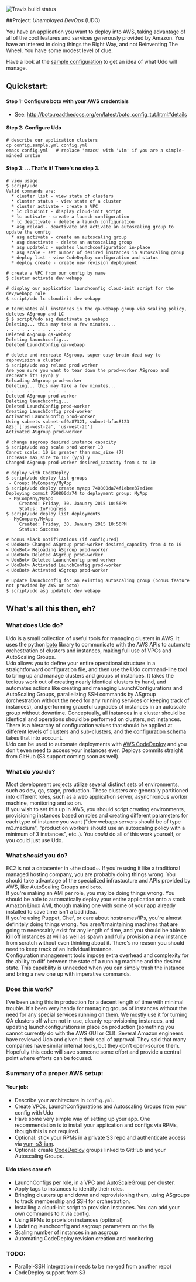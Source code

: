 ![Travis build status](https://travis-ci.org/revmischa/udo.svg?branch=master)

##Project: *Unemployed DevOps* (UDO)

You have an application you want to deploy into AWS, taking advantage of all of the cool features and services generously provided by Amazon. You have an interest in doing things the Right Way, and not Reinventing The Wheel. You have some modest level of clue.

Have a look at the [sample configuration](config.sample.yml) to get an idea of what Udo
will manage.

## Quickstart:  

#### Step 1: Configure boto with your AWS credentials
* See: http://boto.readthedocs.org/en/latest/boto_config_tut.html#details

#### Step 2: Configure Udo
```
# describe our application clusters
cp config.sample.yml config.yml
emacs config.yml   # replace 'emacs' with 'vim' if you are a simple-minded cretin
```

#### Step 3: ... That's it! There's no step 3.
```
# view usage:
$ script/udo
Valid commands are:
  * cluster list - view state of clusters
  * cluster status - view state of a cluster
  * cluster activate - create a VPC
  * lc cloudinit - display cloud-init script
  * lc activate - create a launch configuration
  * lc deactivate - delete a launch configuration
  * asg reload - deactivate and activate an autoscaling group to update the config
  * asg activate - create an autoscaling group
  * asg deactivate - delete an autoscaling group
  * asg updatelc - updates launchconfiguration in-place
  * asg scale - set number of desired instances in autoscaling group
  * deploy list - view CodeDeploy configuration and status
  * deploy create - create new revision deployment

# create a VPC from our config by name
$ cluster activate dev webapp

# display our application launchconfig cloud-init script for the dev/webapp role
$ script/udo lc cloudinit dev webapp   

# terminates all instances in the qa-webapp group via scaling policy, deletes ASgroup and LC
$ $ script/udo asg deactivate qa webapp
Deleting... this may take a few minutes...
. . . . . . . . . . . .
Deleted ASgroup qa-webapp
Deleting launchconfig...
Deleted LaunchConfig qa-webapp

# delete and recreate ASgroup, super easy brain-dead way to reprovision a cluster
$ script/udo asg reload prod worker
Are you sure you want to tear down the prod-worker ASgroup and recreate it? (y/n) y
Reloading ASgroup prod-worker
Deleting... this may take a few minutes...
. . . . . . . . . . . . 
Deleted ASgroup prod-worker
Deleting launchconfig...
Deleted LaunchConfig prod-worker
Creating LaunchConfig prod-worker
Activated LaunchConfig prod-worker
Using subnets subnet-cf9a87321, subnet-bfac8123
AZs: ['us-west-2a', 'us-west-2b']
Activated ASgroup prod-worker

# change asgroup desired instance capacity
$ script/udo asg scale prod worker 10
Cannot scale: 10 is greater than max_size (7)
Increase max_size to 10? (y/n) y
Changed ASgroup prod-worker desired_capacity from 4 to 10

# deploy with CodeDeploy
$ script/udo deploy list groups
 - Group: MyCompany/MyApp
$ script/udo deploy create myapp 740800da74f1ebee37ed1ee         
Deploying commit 750800da74 to deployment group: MyApp
 - MyCompany/MyApp
     Created: Friday, 30. January 2015 10:56PM
     Status: InProgress
$ script/udo deploy list deployments
 - MyCompany/MyApp
     Created: Friday, 30. January 2015 10:56PM
     Status: Success

# bonus slack notifications (if configured)
< UdoBot> Changed ASgroup prod-worker desired_capacity from 4 to 10
< UdoBot> Reloading ASgroup prod-worker
< UdoBot> Deleted ASgroup prod-worker
< UdoBot> Deleted LaunchConfig prod-worker
< UdoBot> Activated LaunchConfig prod-worker
< UdoBot> Activated ASgroup prod-worker

# update launchconfig for an existing autoscaling group (bonus feature not provided by AWS or boto)
$ script/udo asg updatelc dev webapp
```

## What's all this then, eh?

### What does Udo do?
Udo is a small collection of useful tools for managing clusters in AWS. It uses the python [boto](http://docs.pythonboto.org/en/latest/) library to communicate with the AWS APIs to automate orchestration of clusters and instances, making full use of VPCs and AutoScaling Groups.  
Udo allows you to define your entire operational structure in a straightforward configuration file, and then use the Udo command-line tool to bring up and manage clusters and groups of instances. It takes the tedious work out of creating nearly identical clusters by hand, and automates actions like creating and managing LaunchConfigurations and AutoScaling Groups, parallelizing SSH commands by ASgroup (orchestration without the need for any running services or keeping track of instances), and performing graceful upgrades of instances in an autoscale group without downtime.
Conceptually, all instances in a cluster should be identical and operations should be performed on clusters, not instances. There is a hierarchy of configuration values that should be applied at different levels of clusters and sub-clusters, and the [configuration schema](config.sample.yml) takes that into account.  
Udo can be used to automate deployments with [AWS CodeDeploy](http://docs.aws.amazon.com/codedeploy/latest/userguide/welcome.html) and you don't even need to access your instances ever. Deploys commits straight from GitHub (S3 support coming soon as well).  


### What do _you_ do?
Most development projects utilize several distinct sets of environments, such as dev, qa, stage, production. These clusters are generally partitioned into different roles, such as a web application server, asynchronous worker machine, monitoring and so on.  
If you wish to set this up in AWS, you should script creating environments, provisioning instances based on roles and creating different parameters for each type of instance you want ("dev webapp servers should be of type m3.medium", "production workers should use an autoscaling policy with a minimum of 3 instances", etc..).
You *could* do all of this work yourself, or you could just use Udo.

### What _should_ you do?
EC2 is not a datacenter in ~the cloud~. If you're using it like a traditional managed hosting company, you are probably doing things wrong. You should take advantage of the specialized infrastucture and APIs provided by AWS, like AutoScaling Groups and `boto`.  
If you're making an AMI per role, you may be doing things wrong. You should be able to automatically deploy your entire application onto a stock Amazon Linux AMI, though making one with some of your app already installed to save time isn't a bad idea.  
If you're using Puppet, Chef, or care about hostnames/IPs, you're almost definitely doing things wrong. You aren't maintaining machines that are going to necessairly exist for any length of time, and you should be able to kill off instances at will as well as spawn and fully provision a new instance from scratch without even thinking about it. There's no reason you should need to keep track of an individual instance.  
Configuration management tools impose extra overhead and complexity for the ability to diff between the state of a running machine and the desired state. This capability is unneeded when you can simply trash the instance and bring a new one up with imperative commands. 

### Does this work?
I've been using this in production for a decent length of time with minimal trouble. It's been very handy for managing groups of instances without the need for any special services running on them. We mostly use it for turning QA clusters off when not in use, cleanly reprovisioning instances, and updating launchconfigurations in place on production (something you cannot currently do with the AWS GUI or CLI). 
Several Amazon engineers have reviewed Udo and given it their seal of approval. They said that many companies have similar internal tools, but they don't open-source them. Hopefully this code will save someone some effort and provide a central point where efforts can be focused. 


### Summary of a proper AWS setup:

#### Your job:
- Describe your architecture in `config.yml`.
- Create VPCs, LaunchConfigurations and Autoscaling Groups from your config with Udo
- Have some very simple way of setting up your app. One recommendation is to install your application and configs via RPMs, though this is not required.
- Optional: stick your RPMs in a private S3 repo and authenticate access via [yum-s3-iam](https://github.com/seporaitis/yum-s3-iam).
- Optional: create [CodeDeploy](http://docs.aws.amazon.com/codedeploy/latest/userguide/welcome.html) groups linked to GitHub and your Autoscaling Groups.

#### Udo takes care of:
- LaunchConfigs per role, in a VPC and AutoScaleGroup per cluster.
- Apply tags to instances to identify their roles.
- Bringing clusters up and down and reprovisioning them, using ASgroups to track membership and SSH for orchestration.
- Installing a cloud-init script to provision instances. You can add your own commands to it via config.
- Using RPMs to provision instances (optional)
- Updating launchconfig and asgroup parameters on the fly
- Scaling number of instances in an asgroup
- Automating CodeDeploy revision creation and monitoring


### TODO:
* Parallel-SSH integration (needs to be merged from another repo)
* CodeDeploy support from S3
